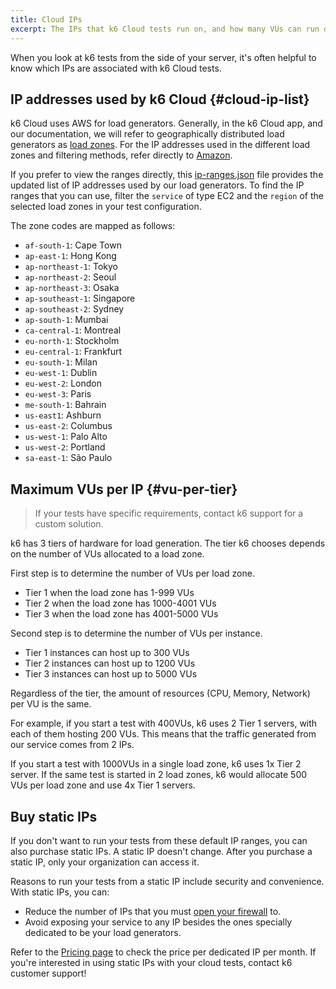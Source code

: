 ```yaml
---
title: Cloud IPs
excerpt: The IPs that k6 Cloud tests run on, and how many VUs can run on each IP
---
```


When you look at k6 tests from the side of your server, it's often helpful to
know which IPs are associated with k6 Cloud tests.

## IP addresses used by k6 Cloud {#cloud-ip-list}

k6 Cloud uses AWS for load generators. Generally, in the k6 Cloud app, and our documentation, we will refer to geographically distributed load generators as [load zones](https://k6.io/docs/misc/glossary/#load-zone).
For the IP addresses used in the different load zones and filtering methods,
refer directly to [Amazon](http://docs.aws.amazon.com/general/latest/gr/aws-ip-ranges.html).

If you prefer to view the ranges directly, this [ip-ranges.json](https://ip-ranges.amazonaws.com/ip-ranges.json) file provides the updated list of IP addresses used by our load generators.
To find the IP ranges that you can use, filter the `service` of type EC2 and the `region` of the selected load zones in your test configuration.

The zone codes are mapped as follows:

<Glossary>

- `af-south-1`: Cape Town
- `ap-east-1`: Hong Kong
- `ap-northeast-1`: Tokyo
- `ap-northeast-2`: Seoul
- `ap-northeast-3`: Osaka
- `ap-southeast-1`: Singapore
- `ap-southeast-2`: Sydney
- `ap-south-1`:  Mumbai
- `ca-central-1`: Montreal
- `eu-north-1`: Stockholm
- `eu-central-1`:  Frankfurt
- `eu-south-1`: Milan
- `eu-west-1`: Dublin
- `eu-west-2`:  London
- `eu-west-3`:  Paris
- `me-south-1`: Bahrain
- `us-east1`: Ashburn
- `us-east-2`: Columbus
- `us-west-1`: Palo Alto
- `us-west-2`: Portland
- `sa-east-1`: São Paulo

</Glossary>


## Maximum VUs per IP {#vu-per-tier}

<Blockquote mod="note" title="These are defaults">

If your tests have specific requirements, contact k6 support for a custom solution.

</Blockquote>

k6 has 3 tiers of hardware for load generation.
The tier k6 chooses depends on the number of VUs allocated to a load zone.

First step is to determine the number of VUs per load zone.

- Tier 1 when the load zone has 1-999 VUs
- Tier 2 when the load zone has 1000-4001 VUs
- Tier 3 when the load zone has 4001-5000 VUs

Second step is to determine the number of VUs per instance.

- Tier 1 instances can host up to 300 VUs
- Tier 2 instances can host up to 1200 VUs
- Tier 3 instances can host up to 5000 VUs

Regardless of the tier, the amount of resources (CPU, Memory, Network) per VU is the same.

For example, if you start a test with 400VUs, k6 uses 2 Tier 1 servers, with each of them hosting 200 VUs. This means that the traffic generated from our service comes from 2 IPs.

If you start a test with 1000VUs in a single load zone, k6 uses 1x Tier 2 server.
If the same test is started in 2 load zones, k6 would allocate 500 VUs per load zone and use 4x Tier 1 servers.


## Buy static IPs

If you don't want to run your tests from these default IP ranges, you can also purchase static IPs.
A static IP doesn't change.
After you purchase a static IP, only your organization can access it.

Reasons to run your tests from a static IP include security and convenience.
With static IPs, you can:
- Reduce the number of IPs that you must [open your firewall](/cloud/creating-and-running-a-test/troubleshooting/#open-a-firewall-for-k6-cloud) to.
- Avoid exposing your service to any IP besides the ones specially dedicated to be your load generators.

Refer to the [Pricing page](https://k6.io/pricing/) to check the price per dedicated IP per month.
If you're interested in using static IPs with your cloud tests, contact k6 customer support!
